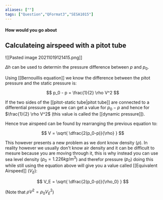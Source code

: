 ```yaml
---
aliases: [""]
tags: ["Question","QFormat3","SESA1015"]
---
```


#### How would you go about
## Calculateing airspeed with a pitot tube
![[Pasted image 20211019121415.png]]

$\Delta h$ can be used to determin the pressure difference between $p$ and $p_0$.

Using [[Bernouillis equation]] we know the difference between the pitot pressure and the static pressure is:

$$ p_0 - p = \frac{1}{2} \rho V^2 $$

If the two sides of the [[pitot-static tube|pitot tube]] are connected to a differential pressure guage we can get a value for $p_0-p$ and hence for $\frac{1}{2} \rho V^2$ (this value is called the [[dynamic pressure]]).

Hence true airspeed can be found by rearranging the previous equation to:

$$ V = \sqrt{ \dfrac{2(p_0-p)}{\rho} } $$

This however presents a new problem as we dont know density ($\rho$). In reality however we usually don't know air density and it can be difficult to mesure because you are moving through it, this is why instead you can use sea level density ($\rho_0 = 1.226 kg/m^3$) and therefor pressure ($p_0$) doing this while still using the equation above will give you a value called [[Equivalent Airspeed]] ($V_E$):

$$ V_E = \sqrt{ \dfrac{2(p_0-p)}{\rho_0} } $$

(Note that $\rho V^{2}= \rho_0 V_E^2$) 
